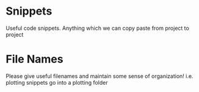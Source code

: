 # Snippets
Useful code snippets. Anything which we can copy paste from project to project

# File Names
Please give useful filenames and maintain some sense of organization!
i.e. plotting snippets go into a plotting folder

